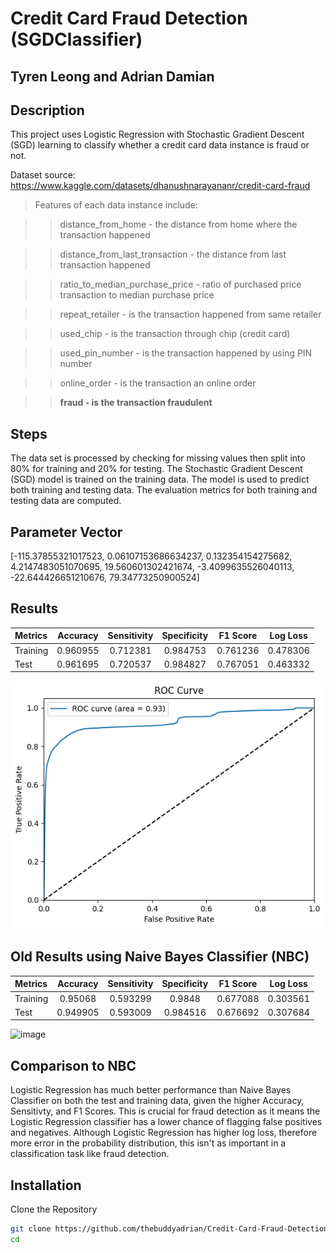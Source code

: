 # Credit Card Fraud Detection (SGDClassifier)

## Tyren Leong and Adrian Damian 

## Description

This project uses Logistic Regression with Stochastic Gradient Descent (SGD) learning to classify whether a credit card data instance is fraud or not.

Dataset source: https://www.kaggle.com/datasets/dhanushnarayananr/credit-card-fraud

>Features of each data instance include:

>>distance_from_home - the distance from home where the transaction happened

>>distance_from_last_transaction - the distance from last transaction happened

>>ratio_to_median_purchase_price - ratio of purchased price transaction to median purchase price

>>repeat_retailer - is the transaction happened from same retailer

>>used_chip - is the transaction through chip (credit card)

>>used_pin_number - is the transaction happened by using PIN number

>>online_order - is the transaction an online order

>>**fraud - is the transaction fraudulent**


## Steps
The data set is processed by checking for missing values then split into 80% for training and 20% for testing.
The Stochastic Gradient Descent (SGD) model is trained on the training data.
The model is used to predict both training and testing data.
The evaluation metrics for both training and testing data are computed.

## Parameter Vector
[-115.37855321017523, 0.06107153686634237, 0.132354154275682, 4.2147483051070695, 19.560601302421674, -3.4099635526040113, -22.644426651210676, 79.34773250900524]


## Results

|   Metrics  | Accuracy | Sensitivity | Specificity | F1 Score | Log Loss |
| :--------- | :------: | :------: |:------: |:------: |:------: |
| Training   |   0.960955   | 0.712381 | 0.984753  | 0.761236 | 0.478306   |
| Test       |   0.961695    | 0.720537 | 0.984827  | 0.767051 | 0.463332   |

![image](https://raw.githubusercontent.com/thebuddyadrian/Credit-Card-Fraud-Detection-SGDClassifier/refs/heads/main/output.png)

## Old Results using Naive Bayes Classifier (NBC)

|   Metrics  | Accuracy | Sensitivity | Specificity | F1 Score | Log Loss |
| :--------- | :------: | :------: |:------: |:------: |:------: |
| Training   |   0.95068   | 0.593299 | 0.9848  | 0.677088 | 0.303561   |
| Test       |   0.949905    | 0.593009 | 0.984516  | 0.676692 | 0.307684   |

![image](https://github.com/user-attachments/assets/879b1acb-49d4-48aa-b12c-4f9ece02fe41)


## Comparison to NBC
Logistic Regression has much better performance than Naive Bayes Classifier on both the test and training data, given the higher Accuracy, Sensitivty, and F1 Scores. This is crucial for fraud detection as it means the Logistic Regression classifier has a lower chance of flagging false positives and negatives. Although Logistic Regression has higher log loss, therefore more error in the probability distribution, this isn't as important in a classification task like fraud detection.

## Installation

Clone the Repository

```bash
git clone https://github.com/thebuddyadrian/Credit-Card-Fraud-Detection-SGDClassifier.git
cd 
```

